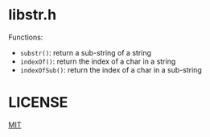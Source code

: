libstr.h
====

 Functions:

 * `substr()`: return a sub-string of a string
 * `indexOf()`: return the index of a char in a string
 * `indexOfSub()`: return the index of a char in a sub-string

LICENSE
====
[MIT](LICENSE)
